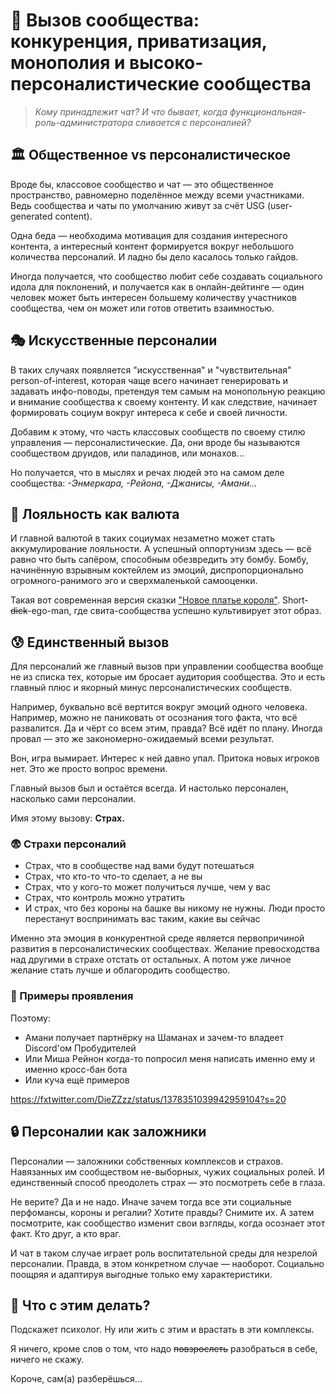 # 👑 Вызов сообщества: конкуренция, приватизация, монополия и высоко-персоналистические сообщества

> *Кому принадлежит чат? И что бывает, когда функциональная-роль-администратора сливается с персоналией?*

## 🏛️ Общественное vs персоналистическое

Вроде бы, классовое сообщество и чат — это общественное пространство, равномерно поделённое между всеми участниками. Ведь сообщества и чаты по умолчанию живут за счёт USG (user-generated content).

Одна беда — необходима мотивация для создания интересного контента, а интересный контент формируется вокруг небольшого количества персоналий. И ладно бы дело касалось только гайдов.

Иногда получается, что сообщество любит себе создавать социального идола для поклонений, и получается как в онлайн-дейтинге — один человек может быть интересен большему количеству участников сообщества, чем он может или готов ответить взаимностью.

## 🎭 Искусственные персоналии

В таких случаях появляется "искусственная" и "чувствительная" person-of-interest, которая чаще всего начинает генерировать и задавать инфо-поводы, претендуя тем самым на монопольную реакцию и внимание сообщества к своему контенту. И как следствие, начинает формировать социум вокруг интереса к себе и своей личности.

Добавим к этому, что часть классовых сообществ по своему стилю управления — персоналистические. Да, они вроде бы называются сообществом друидов, или паладинов, или монахов...

Но получается, что в мыслях и речах людей это на самом деле сообщества: *-Энмеркара, -Рейона, -Джанисы, -Амани...*

## 💎 Лояльность как валюта

И главной валютой в таких социумах незаметно может стать аккумулирование лояльности. А успешный оппортунизм здесь — всё равно что быть сапёром, способным обезвредить эту бомбу. Бомбу, начинённую взрывным коктейлем из эмоций, диспропорционально огромного-ранимого эго и сверхмаленькой самооценки.

Такая вот современная версия сказки ["Новое платье короля"](https://ru.wikipedia.org/wiki/Новое_платье_короля). Short-~~dick~~-ego-man, где свита-сообщества успешно культивирует этот образ.

## 😰 Единственный вызов

Для персоналий же главный вызов при управлении сообщества вообще не из списка тех, которые им бросает аудитория сообщества. Это и есть главный плюс и якорный минус персоналистических сообществ.

Например, буквально всё вертится вокруг эмоций одного человека. Например, можно не паниковать от осознания того факта, что всё развалится. Да и чёрт со всем этим, правда? Всё идёт по плану. Иногда провал — это же закономерно-ожидаемый всеми результат.

Вон, игра вымирает. Интерес к ней давно упал. Притока новых игроков нет. Это же просто вопрос времени.

Главный вызов был и остаётся всегда. И настолько персонален, насколько сами персоналии.

Имя этому вызову: **Страх.**

### 😨 Страхи персоналий

- Страх, что в сообществе над вами будут потешаться
- Страх, что кто-то что-то сделает, а не вы
- Страх, что у кого-то может получиться лучше, чем у вас
- Страх, что контроль можно утратить
- И страх, что без короны на башке вы никому не нужны. Люди просто перестанут воспринимать вас таким, какие вы сейчас

Именно эта эмоция в конкурентной среде является первопричиной развития в персоналистических сообществах. Желание превосходства над другими в страхе отстать от остальных. А потом уже личное желание стать лучше и облагородить сообщество.

### 🎯 Примеры проявления

Поэтому:
- Амани получает партнёрку на Шаманах и зачем-то владеет Discord'ом Пробудителей
- Или Миша Рейнон когда-то попросил меня написать именно ему и именно кросс-бан бота
- Или куча ещё примеров

https://fxtwitter.com/DieZZzz/status/1378351039942959104?s=20

## 🔒 Персоналии как заложники

Персоналии — заложники собственных комплексов и страхов. Навязанных им сообществом не-выборных, чужих социальных ролей. И единственный способ преодолеть страх — это посмотреть себе в глаза.

Не верите? Да и не надо. Иначе зачем тогда все эти социальные перфомансы, короны и регалии? Хотите правды? Снимите их. А затем посмотрите, как сообщество изменит свои взгляды, когда осознает этот факт. Кто друг, а кто враг.

И чат в таком случае играет роль воспитательной среды для незрелой персоналии. Правда, в этом конкретном случае — наоборот. Социально поощряя и адаптируя выгодные только ему характеристики.

## 💭 Что с этим делать?

Подскажет психолог. Ну или жить с этим и врастать в эти комплексы.

Я ничего, кроме слов о том, что надо ~~повзрослеть~~ разобраться в себе, ничего не скажу.

Короче, сам(а) разберёшься...
